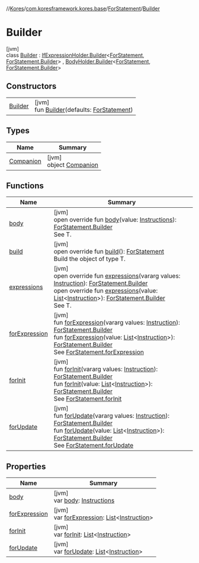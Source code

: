 //[Kores](../../../../index.md)/[com.koresframework.kores.base](../../index.md)/[ForStatement](../index.md)/[Builder](index.md)

# Builder

[jvm]\
class [Builder](index.md) : [IfExpressionHolder.Builder](../../-if-expression-holder/-builder/index.md)<[ForStatement](../index.md), [ForStatement.Builder](index.md)> , [BodyHolder.Builder](../../-body-holder/-builder/index.md)<[ForStatement](../index.md), [ForStatement.Builder](index.md)>

## Constructors

| | |
|---|---|
| [Builder](-builder.md) | [jvm]<br>fun [Builder](-builder.md)(defaults: [ForStatement](../index.md)) |

## Types

| Name | Summary |
|---|---|
| [Companion](-companion/index.md) | [jvm]<br>object [Companion](-companion/index.md) |

## Functions

| Name | Summary |
|---|---|
| [body](body.md) | [jvm]<br>open override fun [body](body.md)(value: [Instructions](../../../com.koresframework.kores/-instructions/index.md)): [ForStatement.Builder](index.md)<br>See T. |
| [build](build.md) | [jvm]<br>open override fun [build](build.md)(): [ForStatement](../index.md)<br>Build the object of type T. |
| [expressions](expressions.md) | [jvm]<br>open override fun [expressions](expressions.md)(vararg values: [Instruction](../../../com.koresframework.kores/-instruction/index.md)): [ForStatement.Builder](index.md)<br>open override fun [expressions](expressions.md)(value: [List](https://kotlinlang.org/api/latest/jvm/stdlib/kotlin.collections/-list/index.html)<[Instruction](../../../com.koresframework.kores/-instruction/index.md)>): [ForStatement.Builder](index.md)<br>See T. |
| [forExpression](for-expression.md) | [jvm]<br>fun [forExpression](for-expression.md)(vararg values: [Instruction](../../../com.koresframework.kores/-instruction/index.md)): [ForStatement.Builder](index.md)<br>fun [forExpression](for-expression.md)(value: [List](https://kotlinlang.org/api/latest/jvm/stdlib/kotlin.collections/-list/index.html)<[Instruction](../../../com.koresframework.kores/-instruction/index.md)>): [ForStatement.Builder](index.md)<br>See [ForStatement.forExpression](../for-expression.md) |
| [forInit](for-init.md) | [jvm]<br>fun [forInit](for-init.md)(vararg values: [Instruction](../../../com.koresframework.kores/-instruction/index.md)): [ForStatement.Builder](index.md)<br>fun [forInit](for-init.md)(value: [List](https://kotlinlang.org/api/latest/jvm/stdlib/kotlin.collections/-list/index.html)<[Instruction](../../../com.koresframework.kores/-instruction/index.md)>): [ForStatement.Builder](index.md)<br>See [ForStatement.forInit](../for-init.md) |
| [forUpdate](for-update.md) | [jvm]<br>fun [forUpdate](for-update.md)(vararg values: [Instruction](../../../com.koresframework.kores/-instruction/index.md)): [ForStatement.Builder](index.md)<br>fun [forUpdate](for-update.md)(value: [List](https://kotlinlang.org/api/latest/jvm/stdlib/kotlin.collections/-list/index.html)<[Instruction](../../../com.koresframework.kores/-instruction/index.md)>): [ForStatement.Builder](index.md)<br>See [ForStatement.forUpdate](../for-update.md) |

## Properties

| Name | Summary |
|---|---|
| [body](body.md) | [jvm]<br>var [body](body.md): [Instructions](../../../com.koresframework.kores/-instructions/index.md) |
| [forExpression](for-expression.md) | [jvm]<br>var [forExpression](for-expression.md): [List](https://kotlinlang.org/api/latest/jvm/stdlib/kotlin.collections/-list/index.html)<[Instruction](../../../com.koresframework.kores/-instruction/index.md)> |
| [forInit](for-init.md) | [jvm]<br>var [forInit](for-init.md): [List](https://kotlinlang.org/api/latest/jvm/stdlib/kotlin.collections/-list/index.html)<[Instruction](../../../com.koresframework.kores/-instruction/index.md)> |
| [forUpdate](for-update.md) | [jvm]<br>var [forUpdate](for-update.md): [List](https://kotlinlang.org/api/latest/jvm/stdlib/kotlin.collections/-list/index.html)<[Instruction](../../../com.koresframework.kores/-instruction/index.md)> |
